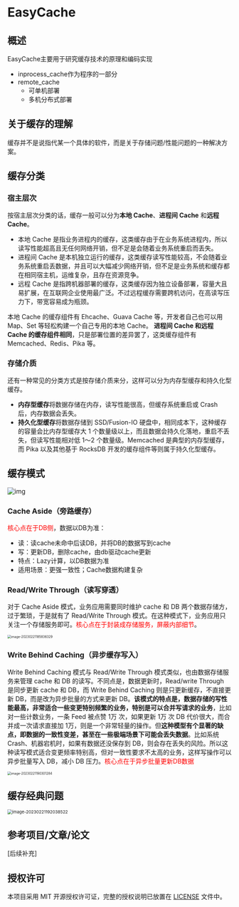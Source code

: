 # EasyCache

## 概述

EasyCache主要用于研究缓存技术的原理和编码实现
- inprocess_cache作为程序的一部分
- remote_cache
    - 可单机部署
    - 多机分布式部署

## 关于缓存的理解

缓存并不是说指代某一个具体的软件，而是关于存储问题/性能问题的一种解决方案。

## 缓存分类

### 宿主层次

按宿主层次分类的话，缓存一般可以分为**本地 Cache**、**进程间 Cache** 和**远程 Cache**。

- 本地 Cache 是指业务进程内的缓存，这类缓存由于在业务系统进程内，所以读写性能超高且无任何网络开销，但不足是会随着业务系统重启而丢失。
- 进程间 Cache 是本机独立运行的缓存，这类缓存读写性能较高，不会随着业务系统重启丢数据，并且可以大幅减少网络开销，但不足是业务系统和缓存都在相同宿主机，运维复杂，且存在资源竞争。
- 远程 Cache 是指跨机器部署的缓存，这类缓存因为独立设备部署，容量大且易扩展，在互联网企业使用最广泛。不过远程缓存需要跨机访问，在高读写压力下，带宽容易成为瓶颈。

本地 Cache 的缓存组件有 Ehcache、Guava Cache 等，开发者自己也可以用 Map、Set 等轻松构建一个自己专用的本地 Cache。
**进程间 Cache 和远程 Cache 的缓存组件相同**，只是部署位置的差异罢了，这类缓存组件有 Memcached、Redis、Pika 等。

### 存储介质

还有一种常见的分类方式是按存储介质来分，这样可以分为内存型缓存和持久化型缓存。

- **内存型缓存**将数据存储在内存，读写性能很高，但缓存系统重启或 Crash 后，内存数据会丢失。
- **持久化型缓存**将数据存储到 SSD/Fusion-IO 硬盘中，相同成本下，这种缓存的容量会比内存型缓存大 1 个数量级以上，而且数据会持久化落地，重启不丢失，但读写性能相对低 1～2 个数量级。Memcached 是典型的内存型缓存，而 Pika 以及其他基于 RocksDB 开发的缓存组件等则属于持久化型缓存。


## 缓存模式

![img](https://hl1998-1255562705.cos.ap-shanghai.myqcloud.com/Img/%E4%BC%81%E4%B8%9A%E5%BE%AE%E4%BF%A1%E6%88%AA%E5%9B%BE_16769758055025.png)

### Cache Aside（旁路缓存）

<font color='red'>核心点在于DB侧</font>，数据以DB为准：

- 读：读cache未命中后读DB，并将DB的数据写到cache
- 写：更新DB，删除cache，由db驱动cache更新
- 特点：Lazy计算，以DB数据为准
- 适用场景：更强一致性；Cache数据构建复杂

### Read/Write Through（读写穿透）

对于 Cache Aside 模式，业务应用需要同时维护 cache 和 DB 两个数据存储方，过于繁琐，于是就有了 Read/Write Through 模式。在这种模式下，业务应用只关注一个存储服务即可。<font color='red'>核心点在于封装成存储服务，屏蔽内部细节</font>。

<img src="https://hl1998-1255562705.cos.ap-shanghai.myqcloud.com/Img/image-20230221185836329.png" alt="image-20230221185836329" style="zoom:50%;" />

### Write Behind Caching（异步缓存写入）

Write Behind Caching 模式与 Read/Write Through 模式类似，也由数据存储服务来管理 cache 和 DB 的读写。不同点是，数据更新时，Read/write Through 是同步更新 cache 和 DB，而 Write Behind Caching 则是只更新缓存，不直接更新 DB，而是改为异步批量的方式来更新 DB。**该模式的特点是，数据存储的写性能最高，非常适合一些变更特别频繁的业务，特别是可以合并写请求的业务**，比如对一些计数业务，一条 Feed 被点赞 1万 次，如果更新 1万 次 DB 代价很大，而合并成一次请求直接加 1万，则是一个非常轻量的操作。但**这种模型有个显著的缺点，即数据的一致性变差，甚至在一些极端场景下可能会丢失数据**。比如系统 Crash、机器宕机时，如果有数据还没保存到 DB，则会存在丢失的风险。所以这种读写模式适合变更频率特别高，但对一致性要求不太高的业务，这样写操作可以异步批量写入 DB，减小 DB 压力。<font color='red'>核心点在于异步批量更新DB数据</font>

<img src="https://hl1998-1255562705.cos.ap-shanghai.myqcloud.com/Img/image-20230221190301284.png" alt="image-20230221190301284" style="zoom:50%;" />

## 缓存经典问题

<img src="https://hl1998-1255562705.cos.ap-shanghai.myqcloud.com/Img/image-20230221192038522.png" alt="image-20230221192038522" style="zoom:67%;" />

## 参考项目/文章/论文

[后续补充]

## 授权许可
本项目采用 MIT 开源授权许可证，完整的授权说明已放置在 [LICENSE](LICENSE) 文件中。
